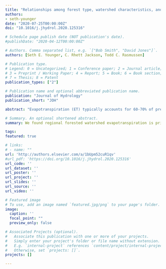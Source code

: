 ```yaml
---
title: "Relationships among forest type, watershed characteristics, and watershed ET in rural basins of the Southeastern US"
authors:
- seth-younger
date: "2020-07-25T00:00:00Z"
doi: "10.1016/j.jhydrol.2020.125316"

# Schedule page publish date (NOT publication's date).
#publishDate: "2020-04-12T00:00:00Z"

# Authors. Comma separated list, e.g. `["Bob Smith", "David Jones"]`.
authors: [Seth E. Younger, C. Rhett Jackson, Todd C. Rasmussen]

# Publication type.
# Legend: 0 = Uncategorized; 1 = Conference paper; 2 = Journal article;
# 3 = Preprint / Working Paper; 4 = Report; 5 = Book; 6 = Book section;
# 7 = Thesis; 8 = Patent
publication_types: ["2"]

# Publication name and optional abbreviated publication name.
publication: "Journal of Hydrology"
publication_short: "JOH"

abstract: "Evapotranspiration (ET) typically accounts for 60-70% of precipitation in rural basins of the Southeastern United States. Since 1930, substantial reforestation of former croplands has occurred in the Piedmont and Appalachian Highlands in this area, leading to an expected increase in ET and reduction in baseflow. This study examines relationships between basin vegetative cover, abiotic factors, and water-budget partitioning in 45 USGS-gaged rural basins in the Southeastern US. Data are for the 1982 -2014 water years with watersheds having ≥ 40% forest cover, crystalline-rock aquifers, minimal basin water export, and no large reservoirs. Long-term annual ET is calculated using the water-budget equation (ET=P-Q), which ranges from 641 to 971 mm/yr. (median 824). Vegetative cover and other basin variables are regressed against ET to quantify the effects of vegetative and forest types. Budyko analysis is employed to compare the watersheds and to evaluate factors affecting residuals. Regression analysis indicates that ET behavior is best explained by abiotic factors (i.e., precipitation and temperature) but forest-cover type also has some effect. Evergreen forest cover is less common than deciduous or mixed forest but has a positive relationship with ET, while deciduous and total forest have negative relationships with ET. Comparison of water-balance and Budyko-estimated ET indicates that deciduous and total forest are associated with negative residuals while evergreen is not significant. These results show that: forest cover effects on basin ET are complicated; forest-cover type is important for water-yield management in this region, and abiotic basin characteristics exert stronger control than forest cover on ET."

# Summary. An optional shortened abstract.
summary: We found regional forested watershed evapotranspiration is primarily controlled by abiotic factors, but forest type has some control on evapotranspiration and reduces watershed discharge.

tags:
featured: true

# links:
# - name: ""
url: 'http://authors.elsevier.com/a/1bUpm52cuR1qv'
#url_pdf: 'https://doi.org/10.1016/j.jhydrol.2020.125316'
url_code: ''
url_dataset: ''
url_poster: ''
url_project: ''
url_slides: ''
url_source: ''
url_video: ''

# Featured image
# To use, add an image named `featured.jpg/png` to your page's folder. 
image:
  caption: ''
  focal_point: ""
  preview_only: false

# Associated Projects (optional).
#   Associate this publication with one or more of your projects.
#   Simply enter your project's folder or file name without extension.
#   E.g. `internal-project` references `content/project/internal-project/index.md`.
#   Otherwise, set `projects: []`.
projects: []

---
```

